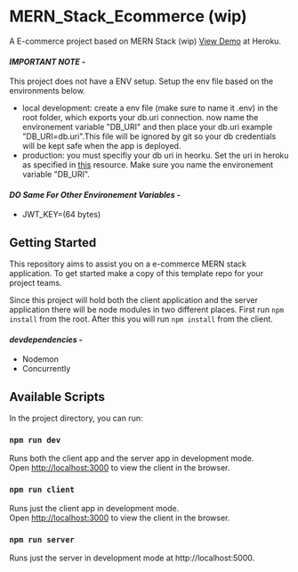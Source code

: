 # MERN_Stack_Ecommerce (wip)
A E-commerce project based on  MERN Stack (wip)
[View Demo](https://peaceful-coast-33341.herokuapp.com) at Heroku.


#### _**IMPORTANT NOTE**_ - 
This project does not have a ENV setup. Setup the env file based on the environments below.
- local development: create a env file (make sure to name it .env) in the root folder, which exports your db.uri connection. now name the environement variable "DB_URI" and then place your db.uri example "DB_URI=db.uri".This file will be ignored by git so your db credentials will be kept safe when the app is deployed.
- production: you must specifiy your db uri in heorku. Set the uri in heroku as specified in [this](https://devcenter.heroku.com/articles/config-vars) resource. Make sure you name the environement variable "DB_URI".

#### _**DO Same For Other Environement Variables**_ -

- JWT_KEY=(64 bytes)

## Getting Started
This repository aims to assist you on a e-commerce MERN stack application. To get started make a copy of this template repo for your project teams.

Since this project will hold both the client application and the server application there will be node modules in two different places. First run `npm install` from the root. After this you will run `npm install` from the client.

#### _**devdependencies**_ -

- Nodemon
- Concurrently

## Available Scripts

In the project directory, you can run:

### `npm run dev`

Runs both the client app and the server app in development mode.<br>
Open [http://localhost:3000](http://localhost:3000) to view the client in the browser.

### `npm run client`

Runs just the client app in development mode.<br>
Open [http://localhost:3000](http://localhost:3000) to view the client in the browser.


### `npm run server`

Runs just the server in development mode at http://localhost:5000.<br>

